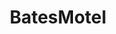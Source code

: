 ---
title: BatesMotel
crosslinks:
- autotldr
- Catholicism
- hail
- shitpost
- AudioPost
- StarWars
- GoodDoctor
- malefashion
---